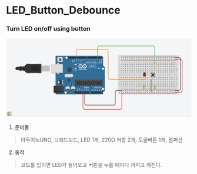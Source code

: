 # LED_Button_Debounce

### Turn LED on/off using button
![tinkercad](LED_Button.png)

1. 준비물
>아두이노UNO, 브래드보드, LED 1개, 220Ω 저항 2개, 토글버튼 1개, 점퍼선

2. 동작
>코드를 입히면 LED가 들어오고 버튼을 누를 때마다 꺼지고 켜진다.
